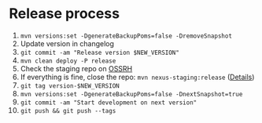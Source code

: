 # Release process

1. `mvn versions:set -DgenerateBackupPoms=false -DremoveSnapshot`
2. Update version in changelog
3. `git commit -am "Release version $NEW_VERSION"`
4. `mvn clean deploy -P release`
5. Check the staging repo on [OSSRH](https://oss.sonatype.org/#stagingRepositories)
6. If everything is fine, close the repo: `mvn nexus-staging:release` ([Details](https://central.sonatype.org/publish/publish-maven/))
7. `git tag version-$NEW_VERSION`
8. `mvn versions:set -DgenerateBackupPoms=false -DnextSnapshot=true`
9. `git commit -am "Start development on next version"`
10. `git push && git push --tags`
